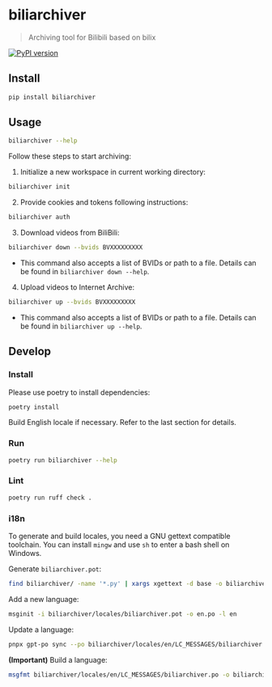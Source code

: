 # biliarchiver

> Archiving tool for Bilibili based on bilix

[![PyPI version](https://badge.fury.io/py/biliarchiver.svg)](https://badge.fury.io/py/biliarchiver)

## Install

```bash
pip install biliarchiver
```

## Usage

```bash
biliarchiver --help
```

Follow these steps to start archiving:

1. Initialize a new workspace in current working directory:
```bash
biliarchiver init
```
2. Provide cookies and tokens following instructions:
```bash
biliarchiver auth
```
3. Download videos from BiliBili:
```bash
biliarchiver down --bvids BVXXXXXXXXX
```
- This command also accepts a list of BVIDs or path to a file. Details can be found in `biliarchiver down --help`.
4. Upload videos to Internet Archive:
```bash
biliarchiver up --bvids BVXXXXXXXXX
```
- This command also accepts a list of BVIDs or path to a file. Details can be found in `biliarchiver up --help`.

## Develop

### Install

Please use poetry to install dependencies:

```sh
poetry install
```

Build English locale if necessary. Refer to the last section for details.

### Run

```sh
poetry run biliarchiver --help
```

### Lint

```sh
poetry run ruff check .
```

### i18n

To generate and build locales, you need a GNU gettext compatible toolchain. You can install `mingw` and use `sh` to enter a bash shell on Windows.

Generate `biliarchiver.pot`:

```sh
find biliarchiver/ -name '*.py' | xargs xgettext -d base -o biliarchiver/locales/biliarchiver.pot
```

Add a new language:

```sh
msginit -i biliarchiver/locales/biliarchiver.pot -o en.po -l en
```

Update a language:

```sh
pnpx gpt-po sync --po biliarchiver/locales/en/LC_MESSAGES/biliarchiver.po --pot biliarchiver/locales/biliarchiver.pot
```

**(Important)** Build a language:

```sh
msgfmt biliarchiver/locales/en/LC_MESSAGES/biliarchiver.po -o biliarchiver/locales/en/LC_MESSAGES/biliarchiver.mo
```

